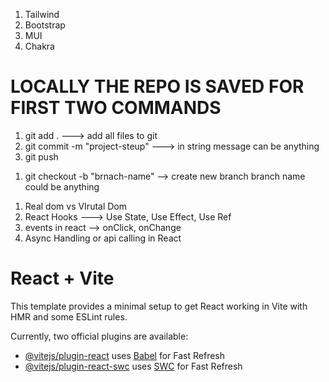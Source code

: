 <!-- Design Libraries -->
1) Tailwind
2) Bootstrap
3) MUI
4) Chakra 



<!-- GIT  -->
# LOCALLY THE REPO IS SAVED FOR FIRST TWO COMMANDS
1) git add . ---> add all files to git
2) git commit -m "project-steup" ---> in string message can be anything
3) git push


<!-- Git Branches CLI -->
1) git checkout -b "brnach-name" --> create new branch branch name could be anything



<!-- REACT CONCEPTS -->
1) Real dom vs VIrutal Dom
2) React Hooks ---> Use State, Use Effect, Use Ref
3) events in react --> onClick, onChange
4) Async Handling or api calling in React














# React + Vite

This template provides a minimal setup to get React working in Vite with HMR and some ESLint rules.

Currently, two official plugins are available:

- [@vitejs/plugin-react](https://github.com/vitejs/vite-plugin-react/blob/main/packages/plugin-react/README.md) uses [Babel](https://babeljs.io/) for Fast Refresh
- [@vitejs/plugin-react-swc](https://github.com/vitejs/vite-plugin-react-swc) uses [SWC](https://swc.rs/) for Fast Refresh
